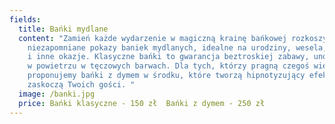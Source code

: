 ```yaml
---
fields:
  title: Bańki mydlane
  content: "Zamień każde wydarzenie w magiczną krainę bańkowej rozkoszy! Oferujemy
    niezapomniane pokazy baniek mydlanych, idealne na urodziny, wesela, pikniki
    i inne okazje. Klasyczne bańki to gwarancja beztroskiej zabawy, unoszące się
    w powietrzu w tęczowych barwach. Dla tych, którzy pragną czegoś więcej,
    proponujemy bańki z dymem w środku, które tworzą hipnotyzujący efekt i
    zaskoczą Twoich gości. "
  image: /banki.jpg
  price: Bańki klasyczne - 150 zł  Bańki z dymem - 250 zł
---
```

